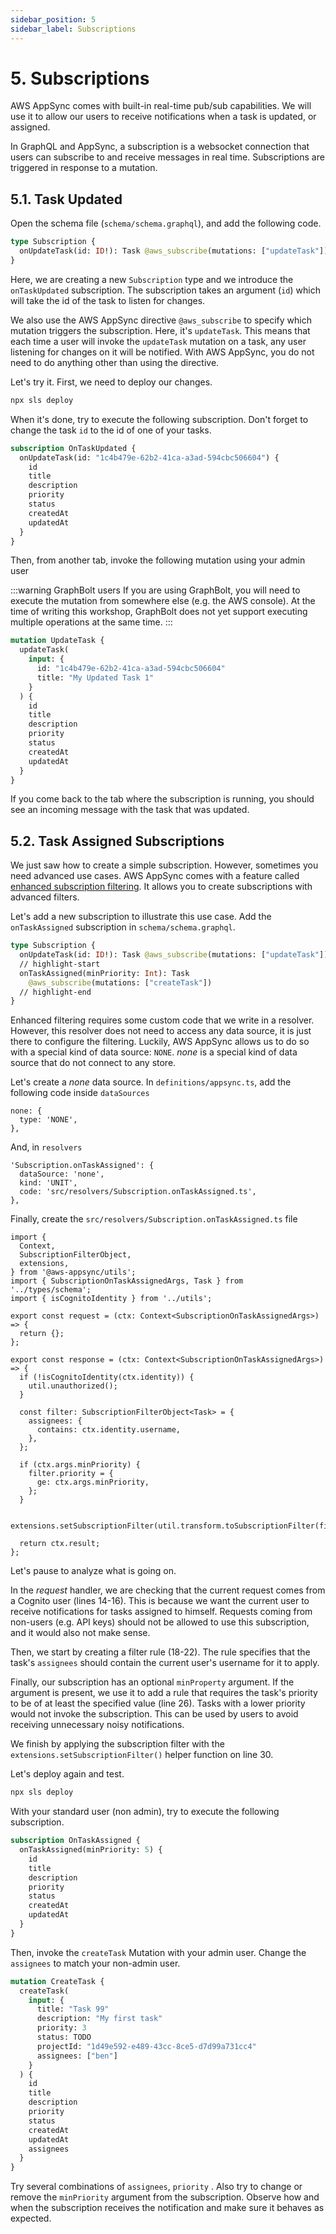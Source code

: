 ```yaml
---
sidebar_position: 5
sidebar_label: Subscriptions
---
```


# 5. Subscriptions

AWS AppSync comes with built-in real-time pub/sub capabilities. We will use it to allow our users to receive notifications when a task is updated, or assigned.

In GraphQL and AppSync, a subscription is a websocket connection that users can subscribe to and receive messages in real time. Subscriptions are triggered in response to a mutation.

## 5.1. Task Updated

Open the schema file (`schema/schema.graphql`), and add the following code.

```graphql
type Subscription {
  onUpdateTask(id: ID!): Task @aws_subscribe(mutations: ["updateTask"])
}
```

Here, we are creating a new `Subscription` type and we introduce the `onTaskUpdated` subscription. The subscription takes an argument (`id`) which will take the id of the task to listen for changes.

We also use the AWS AppSync directive `@aws_subscribe` to specify which mutation triggers the subscription. Here, it's `updateTask`. This means that each time a user will invoke the `updateTask` mutation on a task, any user listening for changes on it will be notified. With AWS AppSync, you do not need to do anything other than using the directive.

Let's try it. First, we need to deploy our changes.

```bash
npx sls deploy
```

When it's done, try to execute the following subscription. Don't forget to change the task `id` to the id of one of your tasks.

```graphql
subscription OnTaskUpdated {
  onUpdateTask(id: "1c4b479e-62b2-41ca-a3ad-594cbc506604") {
    id
    title
    description
    priority
    status
    createdAt
    updatedAt
  }
}
```

Then, from another tab, invoke the following mutation using your admin user

:::warning GraphBolt users
If you are using GraphBolt, you will need to execute the mutation from somewhere else (e.g. the AWS console). At the time of writing this workshop, GraphBolt does not yet support executing multiple operations at the same time.
:::

```graphql
mutation UpdateTask {
  updateTask(
    input: {
      id: "1c4b479e-62b2-41ca-a3ad-594cbc506604"
      title: "My Updated Task 1"
    }
  ) {
    id
    title
    description
    priority
    status
    createdAt
    updatedAt
  }
}
```

If you come back to the tab where the subscription is running, you should see an incoming message with the task that was updated.

## 5.2. Task Assigned Subscriptions

We just saw how to create a simple subscription. However, sometimes you need advanced use cases. AWS AppSync comes with a feature called [enhanced subscription filtering](https://docs.aws.amazon.com/appsync/latest/devguide/aws-appsync-real-time-enhanced-filtering.html). It allows you to create subscriptions with advanced filters.

Let's add a new subscription to illustrate this use case. Add the `onTaskAssigned` subscription in `schema/schema.graphql`.

```graphql
type Subscription {
  onUpdateTask(id: ID!): Task @aws_subscribe(mutations: ["updateTask"])
  // highlight-start
  onTaskAssigned(minPriority: Int): Task
    @aws_subscribe(mutations: ["createTask"])
  // highlight-end
}
```

Enhanced filtering requires some custom code that we write in a resolver. However, this resolver does not need to access any data source, it is just there to configure the filtering. Luckily, AWS AppSync allows us to do so with a special kind of data source: `NONE`. *none* is a special kind of data source that do not connect to any store.

Let's create a *none* data source. In `definitions/appsync.ts`, add the following code inside `dataSources`

```tsx
none: {
  type: 'NONE',
},
```

And, in `resolvers`

```tsx
'Subscription.onTaskAssigned': {
  dataSource: 'none',
  kind: 'UNIT',
  code: 'src/resolvers/Subscription.onTaskAssigned.ts',
},
```

Finally, create the `src/resolvers/Subscription.onTaskAssigned.ts` file

```tsx showLineNumbers
import {
  Context,
  SubscriptionFilterObject,
  extensions,
} from '@aws-appsync/utils';
import { SubscriptionOnTaskAssignedArgs, Task } from '../types/schema';
import { isCognitoIdentity } from '../utils';

export const request = (ctx: Context<SubscriptionOnTaskAssignedArgs>) => {
  return {};
};

export const response = (ctx: Context<SubscriptionOnTaskAssignedArgs>) => {
  if (!isCognitoIdentity(ctx.identity)) {
    util.unauthorized();
  }

  const filter: SubscriptionFilterObject<Task> = {
    assignees: {
      contains: ctx.identity.username,
    },
  };

  if (ctx.args.minPriority) {
    filter.priority = {
      ge: ctx.args.minPriority,
    };
  }

  extensions.setSubscriptionFilter(util.transform.toSubscriptionFilter(filter));

  return ctx.result;
};
```

Let's pause to analyze what is going on.

In the *request* handler, we are checking that the current request comes from a Cognito user (lines 14-16). This is because we want the current user to receive notifications for tasks assigned to himself. Requests coming from non-users (e.g. API keys) should not be allowed to use this subscription, and it would also not make sense.

Then, we start by creating a filter rule (18-22). The rule specifies that the task's `assignees` should contain the current user's username for it to apply.

Finally, our subscription has an optional `minProperty` argument. If the argument is present, we use it to add a rule that requires the task's priority to be of at least the specified value (line 26). Tasks with a lower priority would not invoke the subscription. This can be used by users to avoid receiving unnecessary noisy notifications.

We finish by applying the subscription filter with the `extensions.setSubscriptionFilter()` helper function on line 30.

Let's deploy again and test.

```bash
npx sls deploy
```

With your standard user (non admin), try to execute the following subscription.

```graphql
subscription OnTaskAssigned {
  onTaskAssigned(minPriority: 5) {
    id
    title
    description
    priority
    status
    createdAt
    updatedAt
  }
}
```

Then, invoke the `createTask` Mutation with your admin user. Change the `assignees` to match your non-admin user.

```graphql
mutation CreateTask {
  createTask(
    input: {
      title: "Task 99"
      description: "My first task"
      priority: 3
      status: TODO
      projectId: "1d49e592-e489-43cc-8ce5-d7d99a731cc4"
      assignees: ["ben"]
    }
  ) {
    id
    title
    description
    priority
    status
    createdAt
    updatedAt
    assignees
  }
}
```

Try several combinations of `assignees`, `priority` . Also try to change or remove the `minPriority` argument from the subscription. Observe how and when the subscription receives the notification and make sure it behaves as expected.
